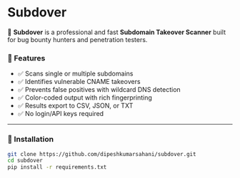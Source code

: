# Subdover

🚀 **Subdover** is a professional and fast **Subdomain Takeover Scanner** built for bug bounty hunters and penetration testers.

### 🧠 Features

- ✅ Scans single or multiple subdomains
- ✅ Identifies vulnerable CNAME takeovers
- ✅ Prevents false positives with wildcard DNS detection
- ✅ Color-coded output with rich fingerprinting
- ✅ Results export to CSV, JSON, or TXT
- ✅ No login/API keys required

---

### 🔧 Installation

```bash
git clone https://github.com/dipeshkumarsahani/subdover.git
cd subdover
pip install -r requirements.txt

